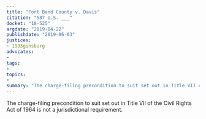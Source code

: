 ```yaml
---
title: "Fort Bend County v. Davis"
citation: "587 U.S. ___"
docket: "18-525"
argdate: "2019-04-22"
publishdate: "2019-06-03"
justices:
- 1993ginsburg
advocates:
- 
tags:
- 
topics:
- 
summary: "The charge-filing precondition to suit set out in Title VII of the Civil Rights Act of 1964 is not a jurisdictional requirement."
---
```

The charge-filing precondition to suit set out in Title VII of the Civil Rights Act of 1964 is not a jurisdictional requirement.
